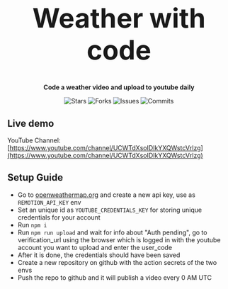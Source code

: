 <h1 align="center" style="font-size: 60px">Weather with code</h1>

<p align="center"><strong>Code a weather video and upload to youtube daily</strong></p>

<p align="center">
  <img alt="Stars" src="https://badgen.net/github/stars/napthedev/code-weather-videos">
  <img alt="Forks" src="https://badgen.net/github/forks/napthedev/code-weather-videos">
  <img alt="Issues" src="https://badgen.net/github/issues/napthedev/code-weather-videos">
  <img alt="Commits" src="https://badgen.net/github/commits/napthedev/code-weather-videos">
</p>

## Live demo

YouTube Channel: [https://www.youtube.com/channel/UCWTdXsoIDIkYXQWstcVrlzg](https://www.youtube.com/channel/UCWTdXsoIDIkYXQWstcVrlzg)

## Setup Guide

- Go to [openweathermap.org](https://openweathermap.org/) and create a new api key, use as `REMOTION_API_KEY` env
- Set an unique id as `YOUTUBE_CREDENTIALS_KEY` for storing unique credentials for your account
- Run `npm i`
- Run `npm run upload` and wait for info about "Auth pending", go to verification_url using the browser which is logged in with the youtube account you want to upload and enter the user_code
- After it is done, the credentials should have been saved
- Create a new repository on github with the action secrets of the two envs
- Push the repo to github and it will publish a video every 0 AM UTC
